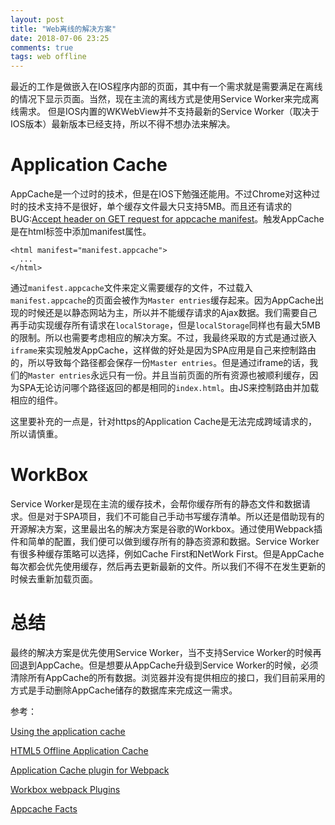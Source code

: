 ```yaml
---
layout: post
title: "Web离线的解决方案"
date: 2018-07-06 23:25
comments: true
tags: web offline
---
```


最近的工作是做嵌入在IOS程序内部的页面，其中有一个需求就是需要满足在离线的情况下显示页面。当然，现在主流的离线方式是使用Service Worker来完成离线需求。
但是IOS内置的WKWebView并不支持最新的Service Worker（取决于IOS版本）最新版本已经支持，所以不得不想办法来解决。

# Application Cache

AppCache是一个过时的技术，但是在IOS下勉强还能用。不过Chrome对这种过时的技术支持不是很好，单个缓存文件最大只支持5MB。而且还有请求的BUG:[Accept header on GET request for appcache manifest](https://bugs.chromium.org/p/chromium/issues/detail?id=140445)。触发AppCache是在html标签中添加manifest属性。

    <html manifest="manifest.appcache">
      ...
    </html>

通过`manifest.appcache`文件来定义需要缓存的文件，不过载入`manifest.appcache`的页面会被作为`Master entries`缓存起来。因为AppCache出现的时候还是以静态网站为主，所以并不能缓存请求的Ajax数据。我们需要自己再手动实现缓存所有请求在`localStorage`，但是`localStorage`同样也有最大5MB的限制。所以也需要考虑相应的解决方案。不过，我最终采取的方式是通过嵌入`iframe`来实现触发AppCache，这样做的好处是因为SPA应用是自己来控制路由的，所以导致每个路径都会保存一份`Master entries`。但是通过iframe的话，我们的`Master entries`永远只有一份。并且当前页面的所有资源也被顺利缓存，因为SPA无论访问哪个路径返回的都是相同的`index.html`。由JS来控制路由并加载相应的组件。

这里要补充的一点是，针对https的Application Cache是无法完成跨域请求的，所以请慎重。

# WorkBox

Service Worker是现在主流的缓存技术，会帮你缓存所有的静态文件和数据请求。但是对于SPA项目，我们不可能自己手动书写缓存清单。所以还是借助现有的开源解决方案，这里最出名的解决方案是谷歌的Workbox。通过使用Webpack插件和简单的配置，我们便可以做到缓存所有的静态资源和数据。Service Worker有很多种缓存策略可以选择，例如Cache First和NetWork First。但是AppCache每次都会优先使用缓存，然后再去更新最新的文件。所以我们不得不在发生更新的时候去重新加载页面。

# 总结

最终的解决方案是优先使用Service Worker，当不支持Service Worker的时候再回退到AppCache。但是想要从AppCache升级到Service Worker的时候，必须清除所有AppCache的所有数据。浏览器并没有提供相应的接口，我们目前采用的方式是手动删除AppCache储存的数据库来完成这一需求。

参考：

[Using the application cache](https://developer.mozilla.org/en-US/docs/Web/HTML/Using_the_application_cache)

[HTML5 Offline Application Cache](https://developer.apple.com/library/archive/documentation/iPhone/Conceptual/SafariJSDatabaseGuide/OfflineApplicationCache/OfflineApplicationCache.html)

[Application Cache plugin for Webpack](https://github.com/lettertwo/appcache-webpack-plugin)

[Workbox webpack Plugins](https://developers.google.com/web/tools/workbox/modules/workbox-webpack-plugin)

[Appcache Facts](https://appcachefacts.info/)
